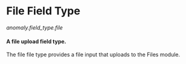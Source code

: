 # File Field Type

*anomaly.field_type.file*

#### A file upload field type.

The file file type provides a file input that uploads to the Files module.
